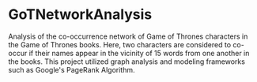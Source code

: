 # GoTNetworkAnalysis
Analysis of the co-occurrence network of Game of Thrones characters in the Game of Thrones books. Here, two characters are considered to co-occur if their names appear in the vicinity of 15 words from one another in the books. This project utilized graph analysis and modeling frameworks such as Google's PageRank Algorithm.
